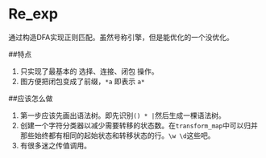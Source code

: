 ﻿# Re_exp

通过构造DFA实现正则匹配。虽然号称引擎，但是能优化的一个没优化。

##特点
1. 只实现了最基本的 选择、连接、闭包 操作。
2. 图方便把闭包变成了前缀，`*a` 即表示 `a*`

##应该怎么做
1. 第一步应该先画出语法树。即先识别`() * |`然后生成一棵语法树。
2. 创建一个字符分类器以减少需要转移的状态数。在`transform_map`中可以归并那些始终都有相同的起始状态和转移状态的行。`\w \d`这些吧。
3. 有很多迷之传值调用。

